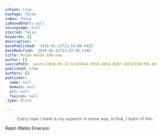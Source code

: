 ```yaml
---
inFeed: true
hasPage: false
inNav: false
isBasedOnUrl: null
inLanguage: null
starred: false
keywords: []
description: ''
datePublished: '2016-01-22T21:53:00.042Z'
dateModified: '2016-01-22T21:52:58.110Z'
title: Ralph Waldo Emerson
author: []
sourcePath: _posts/2016-01-22-bcb976e4-9915-4b54-8697-a8357150cf05.md
published: true
authors: []
publisher:
  name: null
  domain: null
  url: null
  favicon: null
_type: Blurb

---
```

> Every man I meet is my superior in some way. In that, I learn of him.

Ralph Waldo Emerson